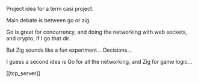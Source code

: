 Project idea for a term casi project.

Main debate is between go or zig.

Go is great for concurrency, and doing the networking with web sockets, and crypto, if I go that dir.

But Zig sounds like a fun experiment... Decisions...

I guess a second idea is Go for all the networking, and Zig for game logic...

[[tcp_server]]
